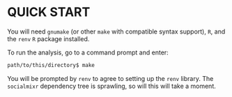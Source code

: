 
# QUICK START

You will need `gnumake` (or other `make` with compatible syntax support), `R`,
and the `renv` `R` package installed.

To run the analysis, go to a command prompt and enter:

```bash
path/to/this/directory$ make
```

You will be prompted by `renv` to agree to setting up the `renv` library.
The `socialmixr` dependency tree is sprawling, so will this will take a moment.
